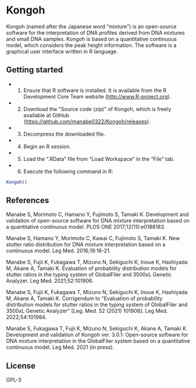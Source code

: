 # Kongoh

Kongoh (named after the Japanese word “mixture”) is an open-source software for the interpretation of DNA profiles derived from DNA mixtures and small DNA samples. Kongoh is based on a quantitative continuous model, which considers the peak height information. The software is a graphical user interface written in R language.

## Getting started

* 1.  Ensure that R software is installed. It is available from the R Development Core Team website (http://www.R-project.org).
* 2.  Download the "Source code (zip)" of Kongoh, which is freely available at GitHub (https://github.com/manabe0322/Kongoh/releases).
* 3.  Decompress the downloaded file.
* 4.  Begin an R session.
* 5.  Load the “.RData” file from “Load Workspace” in the “File” tab.
* 6.  Execute the following command in R:

```r
Kongoh()
```
## References

Manabe S, Morimoto C, Hamano Y, Fujimoto S, Tamaki K. Development and validation of open-source software for DNA mixture interpretation based on a quantitative continuous model. PLOS ONE 2017;12(11):e0188183.

Manabe S, Hamano Y, Morimoto C, Kawai C, Fujimoto S, Tamaki K. New stutter ratio distribution for DNA mixture interpretation based on a continuous model. Leg Med. 2016;19:16-21.

Manabe S, Fujii K, Fukagawa T, Mizuno N, Sekiguchi K, Inoue K, Hashiyada M, Akane A, Tamaki K. Evaluation of probability distribution models for stutter ratios in the typing system of GlobalFiler and 3500xL Genetic Analyzer. Leg Med. 2021;52:101906.

Manabe S, Fujii K, Fukagawa T, Mizuno N, Sekiguchi K, Inoue K, Hashiyada M, Akane A, Tamaki K. Corrigendum to "Evaluation of probability distribution models for stutter ratios in the typing system of GlobalFiler and 3500xL Genetic Analyzer" [Leg. Med. 52 (2021) 101906]. Leg Med. 2022;54:101984.

Manabe S, Fukagawa T, Fujii K, Mizuno N, Sekiguchi K, Akane A, Tamaki K. Development and validation of Kongoh ver. 3.0.1: Open-source software for
DNA mixture interpretation in the GlobalFiler system based on a quantitative continuous model. Leg Med. 2021 (in press).

## License

GPL-3
